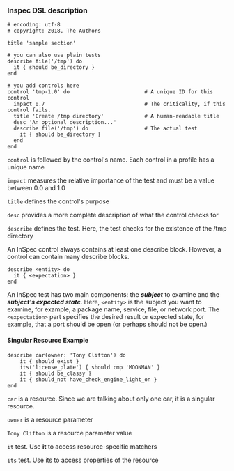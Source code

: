 ### Inspec DSL description
```
# encoding: utf-8
# copyright: 2018, The Authors

title 'sample section'

# you can also use plain tests
describe file('/tmp') do
  it { should be_directory }
end

# you add controls here
control 'tmp-1.0' do                        # A unique ID for this control
  impact 0.7                                # The criticality, if this control fails.
  title 'Create /tmp directory'             # A human-readable title
  desc 'An optional description...'
  describe file('/tmp') do                  # The actual test
    it { should be_directory }
  end
end
```
`control` is followed by the control's name. Each control in a profile has a unique name

`impact` measures the relative importance of the test and must be a value between 0.0 and 1.0

`title` defines the control's purpose

`desc` provides a more complete description of what the control checks for

`describe` defines the test. Here, the test checks for the existence of the /tmp directory

An InSpec control always contains at least one describe block. However, a control can contain many describe blocks.

```
describe <entity> do
  it { <expectation> }
end
```
An InSpec test has two main components: the ***subject*** to examine and the ***subject's expected state***. Here, `<entity>` is the subject you want to examine, for example, a package name, service, file, or network port. The `<expectation>` part specifies the desired result or expected state, for example, that a port should be open (or perhaps should not be open.)

#### Singular Resource Example
```
describe car(owner: 'Tony Clifton') do
    it { should exist }
    its('license_plate') { should cmp 'MOONMAN' }
    it { should be_classy }
    it { should_not have_check_engine_light_on }
end
```
`car` is a resource. Since we are talking about only one car, it is a singular resource.

`owner` is a resource parameter

`Tony Clifton` is a resource parameter value

`it` test. Use ****it**** to access resource-specific matchers

`its` test. Use its to access properties of the resource
